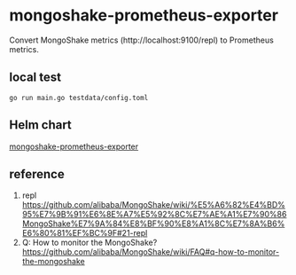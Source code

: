 # mongoshake-prometheus-exporter

Convert MongoShake metrics (http://localhost:9100/repl) to Prometheus metrics.

## local test

```
go run main.go testdata/config.toml
```

## Helm chart

[mongoshake-prometheus-exporter](mongoshake-prometheus-exporter)

## reference
1. repl https://github.com/alibaba/MongoShake/wiki/%E5%A6%82%E4%BD%95%E7%9B%91%E6%8E%A7%E5%92%8C%E7%AE%A1%E7%90%86MongoShake%E7%9A%84%E8%BF%90%E8%A1%8C%E7%8A%B6%E6%80%81%EF%BC%9F#21-repl
2. Q: How to monitor the MongoShake? https://github.com/alibaba/MongoShake/wiki/FAQ#q-how-to-monitor-the-mongoshake
